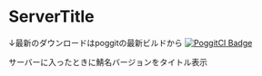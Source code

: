 # ServerTitle

↓最新のダウンロードはpoggitの最新ビルドから
[![PoggitCI Badge](https://poggit.pmmp.io/ci.badge/gamesukimanIRS/ServerTitle/ServerTitle)](https://poggit.pmmp.io/ci/gamesukimanIRS/ServerTitle/ServerTitle)


サーバーに入ったときに鯖名バージョンをタイトル表示
